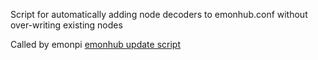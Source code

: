 Script for automatically adding node decoders to emonhub.conf without over-writing existing nodes

Called by emonpi [emonhub update script](https://github.com/openenergymonitor/emonpi/blob/master/emonhubupdate)
